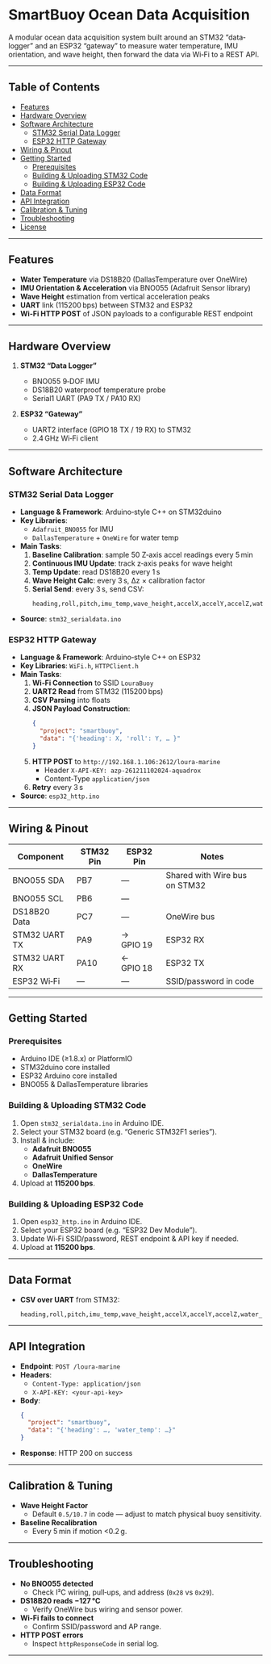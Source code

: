 # SmartBuoy Ocean Data Acquisition

A modular ocean data acquisition system built around an STM32 “data‐logger” and an ESP32 “gateway” to measure water temperature, IMU orientation, and wave height, then forward the data via Wi‑Fi to a REST API.

---

## Table of Contents

- [Features](#features)  
- [Hardware Overview](#hardware-overview)  
- [Software Architecture](#software-architecture)  
  - [STM32 Serial Data Logger](#stm32-serial-data-logger)  
  - [ESP32 HTTP Gateway](#esp32-http-gateway)  
- [Wiring & Pinout](#wiring--pinout)  
- [Getting Started](#getting-started)  
  - [Prerequisites](#prerequisites)  
  - [Building & Uploading STM32 Code](#building--uploading-stm32-code)  
  - [Building & Uploading ESP32 Code](#building--uploading-esp32-code)  
- [Data Format](#data-format)  
- [API Integration](#api-integration)  
- [Calibration & Tuning](#calibration--tuning)  
- [Troubleshooting](#troubleshooting)  
- [License](#license)  

---

## Features

- **Water Temperature** via DS18B20 (DallasTemperature over OneWire)  
- **IMU Orientation & Acceleration** via BNO055 (Adafruit Sensor library)  
- **Wave Height** estimation from vertical acceleration peaks  
- **UART** link (115200 bps) between STM32 and ESP32  
- **Wi‑Fi HTTP POST** of JSON payloads to a configurable REST endpoint  

---

## Hardware Overview

1. **STM32 “Data Logger”**  
   - BNO055 9‑DOF IMU  
   - DS18B20 waterproof temperature probe  
   - Serial1 UART (PA9 TX / PA10 RX)  

2. **ESP32 “Gateway”**  
   - UART2 interface (GPIO 18 TX / 19 RX) to STM32  
   - 2.4 GHz Wi‑Fi client  

---

## Software Architecture

### STM32 Serial Data Logger

- **Language & Framework**: Arduino‑style C++ on STM32duino  
- **Key Libraries**:  
  - `Adafruit_BNO055` for IMU  
  - `DallasTemperature` + `OneWire` for water temp  
- **Main Tasks**:  
  1. **Baseline Calibration**: sample 50 Z‑axis accel readings every 5 min  
  2. **Continuous IMU Update**: track z‑axis peaks for wave height  
  3. **Temp Update**: read DS18B20 every 1 s  
  4. **Wave Height Calc**: every 3 s, Δz × calibration factor  
  5. **Serial Send**: every 3 s, send CSV:  
     ```csv
     heading,roll,pitch,imu_temp,wave_height,accelX,accelY,accelZ,water_temp
     ```  
- **Source**: `stm32_serialdata.ino`

### ESP32 HTTP Gateway

- **Language & Framework**: Arduino‑style C++ on ESP32  
- **Key Libraries**: `WiFi.h`, `HTTPClient.h`  
- **Main Tasks**:  
  1. **Wi‑Fi Connection** to SSID `LouraBuoy`  
  2. **UART2 Read** from STM32 (115200 bps)  
  3. **CSV Parsing** into floats  
  4. **JSON Payload Construction**:  
     ```json
     {
       "project": "smartbuoy",
       "data": "{'heading': X, 'roll': Y, … }"
     }
     ```  
  5. **HTTP POST** to `http://192.168.1.106:2612/loura-marine`  
     - Header `X-API-KEY: azp-261211102024-aquadrox`  
     - Content-Type `application/json`  
  6. **Retry** every 3 s  
- **Source**: `esp32_http.ino`

---

## Wiring & Pinout

| Component        | STM32 Pin | ESP32 Pin  | Notes                         |
|------------------|-----------|------------|-------------------------------|
| BNO055 SDA       | PB7       | —          | Shared with Wire bus on STM32 |
| BNO055 SCL       | PB6       | —          |                               |
| DS18B20 Data     | PC7       | —          | OneWire bus                   |
| STM32 UART TX    | PA9       | → GPIO 19  | ESP32 RX                      |
| STM32 UART RX    | PA10      | ← GPIO 18  | ESP32 TX                      |
| ESP32 Wi‑Fi      | —         | —          | SSID/password in code         |

---

## Getting Started

### Prerequisites

- Arduino IDE (≥1.8.x) or PlatformIO  
- STM32duino core installed  
- ESP32 Arduino core installed  
- BNO055 & DallasTemperature libraries  

### Building & Uploading STM32 Code

1. Open `stm32_serialdata.ino` in Arduino IDE.  
2. Select your STM32 board (e.g. “Generic STM32F1 series”).  
3. Install & include:  
   - **Adafruit BNO055**  
   - **Adafruit Unified Sensor**  
   - **OneWire**  
   - **DallasTemperature**  
4. Upload at **115200 bps**.

### Building & Uploading ESP32 Code

1. Open `esp32_http.ino` in Arduino IDE.  
2. Select your ESP32 board (e.g. “ESP32 Dev Module”).  
3. Update Wi‑Fi SSID/password, REST endpoint & API key if needed.  
4. Upload at **115200 bps**.

---

## Data Format

- **CSV over UART** from STM32:  
  ```csv
  heading,roll,pitch,imu_temp,wave_height,accelX,accelY,accelZ,water_temp
  ```
  
---

## API Integration

- **Endpoint**: `POST /loura-marine`  
- **Headers**:  
  - `Content-Type: application/json`  
  - `X-API-KEY: <your-api-key>`  
- **Body**:  
  ```json
  {
    "project": "smartbuoy",
    "data": "{'heading': …, 'water_temp': …}"
  }
- **Response**: HTTP 200 on success
  
---

## Calibration & Tuning

- **Wave Height Factor**  
  - Default `0.5/10.7` in code — adjust to match physical buoy sensitivity.  
- **Baseline Recalibration**  
  - Every 5 min if motion <0.2 g.  

---

## Troubleshooting

- **No BNO055 detected**  
  - Check I²C wiring, pull‑ups, and address (`0x28` vs `0x29`).  
- **DS18B20 reads −127 °C**  
  - Verify OneWire bus wiring and sensor power.  
- **Wi‑Fi fails to connect**  
  - Confirm SSID/password and AP range.  
- **HTTP POST errors**  
  - Inspect `httpResponseCode` in serial log.  

---
